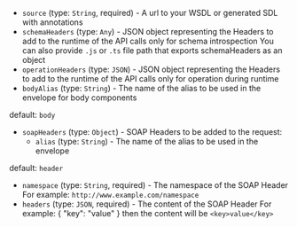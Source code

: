 
* `source` (type: `String`, required) - A url to your WSDL or generated SDL with annotations
* `schemaHeaders` (type: `Any`) - JSON object representing the Headers to add to the runtime of the API calls only for schema introspection
You can also provide `.js` or `.ts` file path that exports schemaHeaders as an object
* `operationHeaders` (type: `JSON`) - JSON object representing the Headers to add to the runtime of the API calls only for operation during runtime
* `bodyAlias` (type: `String`) - The name of the alias to be used in the envelope for body components

default: `body`
* `soapHeaders` (type: `Object`) - SOAP Headers to be added to the request: 
  * `alias` (type: `String`) - The name of the alias to be used in the envelope

default: `header`
  * `namespace` (type: `String`, required) - The namespace of the SOAP Header
For example: `http://www.example.com/namespace`
  * `headers` (type: `JSON`, required) - The content of the SOAP Header
For example: { "key": "value" } then the content will be `<key>value</key>`